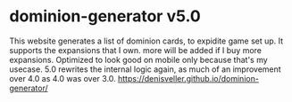 # dominion-generator v5.0
This website generates a list of dominion cards, to expidite game set up. 
It supports the expansions that I own. more will be added if I buy more expansions. 
Optimized to look good on mobile only because that's my usecase.
5.0 rewrites the internal logic again, as much of an improvement over 4.0 as 4.0 was over 3.0.
https://denisveller.github.io/dominion-generator/
